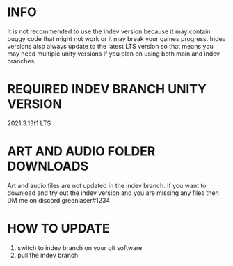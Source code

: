 # INFO
It is not recommended to use the indev version because it may contain buggy code that might not work or it may break your games progress.
Indev versions also always update to the latest LTS version so that means you may need multiple unity versions if you plan on using both main and indev branches.

# REQUIRED INDEV BRANCH UNITY VERSION
2021.3.13f1 LTS

# ART AND AUDIO FOLDER DOWNLOADS
Art and audio files are not updated in the indev branch. If you want to download and try out the indev version and you are missing any files then DM me on discord greenlaser#1234

# HOW TO UPDATE
1) switch to indev branch on your git software
2) pull the indev branch 
